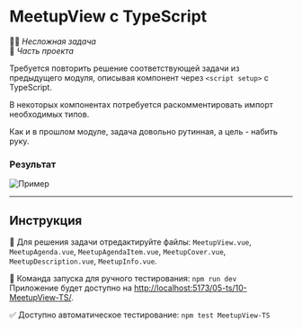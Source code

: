# MeetupView с TypeScript

👶🏻 _Несложная задача_\
💼 _Часть проекта_

<!--start_statement-->

Требуется повторить решение соответствующей задачи из предыдущего модуля,
описывая компонент через `<script setup>` с TypeScript.

В некоторых компонентах потребуется раскомментировать импорт необходимых типов.

Как и в прошлом модуле, задача довольно рутинная, а цель - набить руку.

### Результат

<img src="https://i.imgur.com/IFoy5Z3.png" alt="Пример" />

<!--end_statement-->

---

## Инструкция

📝 Для решения задачи отредактируйте файлы: `MeetupView.vue`, `MeetupAgenda.vue`, `MeetupAgendaItem.vue`,
`MeetupCover.vue`, `MeetupDescription.vue`, `MeetupInfo.vue`.

🚀 Команда запуска для ручного тестирования: `npm run dev`\
Приложение будет доступно
на [http://localhost:5173/05-ts/10-MeetupView-TS/](http://localhost:5173/05-ts/10-MeetupView-TS/).

✅ Доступно автоматическое тестирование: `npm test MeetupView-TS`

